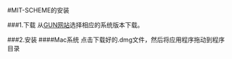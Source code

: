 #MIT-SCHEME的安装

###1.下载
从[GUN网站](http://www.gnu.org/software/mit-scheme)选择相应的系统版本下载。

###2.安装
####Mac系统
点击下载好的.dmg文件，然后将应用程序拖动到程序目录

